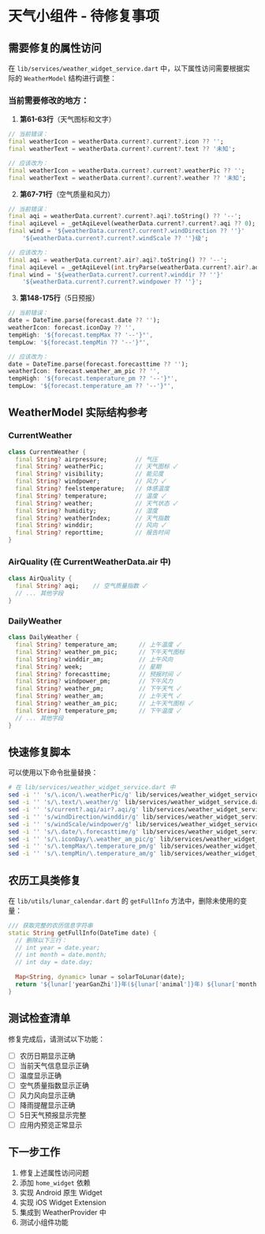 # 天气小组件 - 待修复事项

## 需要修复的属性访问

在 `lib/services/weather_widget_service.dart` 中，以下属性访问需要根据实际的 `WeatherModel` 结构进行调整：

### 当前需要修改的地方：

1. **第61-63行**（天气图标和文字）
```dart
// 当前错误：
final weatherIcon = weatherData.current?.current?.icon ?? '';
final weatherText = weatherData.current?.current?.text ?? '未知';

// 应该改为：
final weatherIcon = weatherData.current?.current?.weatherPic ?? '';
final weatherText = weatherData.current?.current?.weather ?? '未知';
```

2. **第67-71行**（空气质量和风力）
```dart
// 当前错误：
final aqi = weatherData.current?.current?.aqi?.toString() ?? '--';
final aqiLevel = _getAqiLevel(weatherData.current?.current?.aqi ?? 0);
final wind = '${weatherData.current?.current?.windDirection ?? ''}'
    '${weatherData.current?.current?.windScale ?? ''}级';

// 应该改为：
final aqi = weatherData.current?.air?.aqi?.toString() ?? '--';
final aqiLevel = _getAqiLevel(int.tryParse(weatherData.current?.air?.aqi ?? '0') ?? 0);
final wind = '${weatherData.current?.current?.winddir ?? ''}'
    '${weatherData.current?.current?.windpower ?? ''}';
```

3. **第148-175行**（5日预报）
```dart
// 当前错误：
date = DateTime.parse(forecast.date ?? '');
weatherIcon: forecast.iconDay ?? '',
tempHigh: '${forecast.tempMax ?? '--'}°',
tempLow: '${forecast.tempMin ?? '--'}°',

// 应该改为：
date = DateTime.parse(forecast.forecasttime ?? '');
weatherIcon: forecast.weather_am_pic ?? '',
tempHigh: '${forecast.temperature_pm ?? '--'}°',
tempLow: '${forecast.temperature_am ?? '--'}°',
```

## WeatherModel 实际结构参考

### CurrentWeather
```dart
class CurrentWeather {
  final String? airpressure;        // 气压
  final String? weatherPic;         // 天气图标 ✓
  final String? visibility;         // 能见度
  final String? windpower;          // 风力 ✓
  final String? feelstemperature;   // 体感温度
  final String? temperature;        // 温度 ✓
  final String? weather;            // 天气状态 ✓
  final String? humidity;           // 湿度
  final String? weatherIndex;       // 天气指数
  final String? winddir;            // 风向 ✓
  final String? reporttime;         // 报告时间
}
```

### AirQuality (在 CurrentWeatherData.air 中)
```dart
class AirQuality {
  final String? aqi;    // 空气质量指数 ✓
  // ... 其他字段
}
```

### DailyWeather
```dart
class DailyWeather {
  final String? temperature_am;      // 上午温度 ✓
  final String? weather_pm_pic;      // 下午天气图标
  final String? winddir_am;          // 上午风向
  final String? week;                // 星期
  final String? forecasttime;        // 预报时间 ✓
  final String? windpower_pm;        // 下午风力
  final String? weather_pm;          // 下午天气 ✓
  final String? weather_am;          // 上午天气 ✓
  final String? weather_am_pic;      // 上午天气图标 ✓
  final String? temperature_pm;      // 下午温度 ✓
  // ... 其他字段
}
```

## 快速修复脚本

可以使用以下命令批量替换：

```bash
# 在 lib/services/weather_widget_service.dart 中
sed -i '' 's/\.icon/\.weatherPic/g' lib/services/weather_widget_service.dart
sed -i '' 's/\.text/\.weather/g' lib/services/weather_widget_service.dart
sed -i '' 's/current?.aqi/air?.aqi/g' lib/services/weather_widget_service.dart
sed -i '' 's/windDirection/winddir/g' lib/services/weather_widget_service.dart
sed -i '' 's/windScale/windpower/g' lib/services/weather_widget_service.dart
sed -i '' 's/\.date/\.forecasttime/g' lib/services/weather_widget_service.dart
sed -i '' 's/\.iconDay/\.weather_am_pic/g' lib/services/weather_widget_service.dart
sed -i '' 's/\.tempMax/\.temperature_pm/g' lib/services/weather_widget_service.dart
sed -i '' 's/\.tempMin/\.temperature_am/g' lib/services/weather_widget_service.dart
```

## 农历工具类修复

在 `lib/utils/lunar_calendar.dart` 的 `getFullInfo` 方法中，删除未使用的变量：

```dart
/// 获取完整的农历信息字符串
static String getFullInfo(DateTime date) {
  // 删除以下三行：
  // int year = date.year;
  // int month = date.month;
  // int day = date.day;
  
  Map<String, dynamic> lunar = solarToLunar(date);
  return '${lunar['yearGanZhi']}年(${lunar['animal']}年) ${lunar['monthStr']}${lunar['dayStr']}';
}
```

## 测试检查清单

修复完成后，请测试以下功能：

- [ ] 农历日期显示正确
- [ ] 当前天气信息显示正确
- [ ] 温度显示正确
- [ ] 空气质量指数显示正确
- [ ] 风力风向显示正确
- [ ] 降雨提醒显示正确
- [ ] 5日天气预报显示完整
- [ ] 应用内预览正常显示

## 下一步工作

1. 修复上述属性访问问题
2. 添加 `home_widget` 依赖
3. 实现 Android 原生 Widget
4. 实现 iOS Widget Extension
5. 集成到 WeatherProvider 中
6. 测试小组件功能

